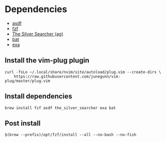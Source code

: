 # Dependencies

- [asdf](https://github.com/asdf-vm/asdf)
- [fzf](https://github.com/junegunn/fzf)
- [The Silver Searcher (ag)](https://github.com/ggreer/the_silver_searcher)
- [bat](https://github.com/sharkdp/bat)
- [exa](https://github.com/ogham/exa)

## Install the vim-plug plugin 

```shell
curl -fsLo ~/.local/share/nvim/site/autoload/plug.vim --create-dirs \
    https://raw.githubusercontent.com/junegunn/vim-plug/master/plug.vim
```

## Install dependencies

```shell
brew install fzf asdf the_silver_searcher exa bat
```

## Post install

```shell
$(brew --prefix)/opt/fzf/install --all --no-bash --no-fish
```
